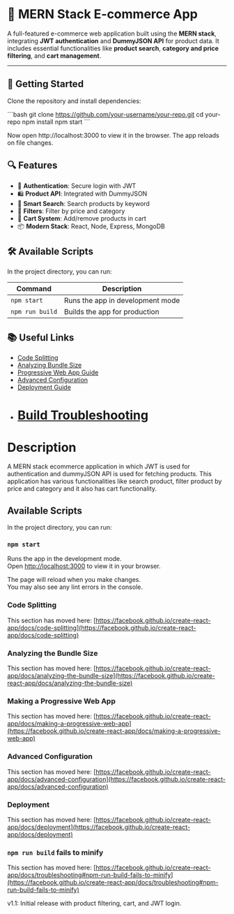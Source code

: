 # 🛒 MERN Stack E-commerce App

A full-featured e-commerce web application built using the **MERN stack**, integrating **JWT authentication** and **DummyJSON API** for product data. It includes essential functionalities like **product search**, **category and price filtering**, and **cart management**.

---

## 🚀 Getting Started

Clone the repository and install dependencies:

\`\`\`bash
git clone https://github.com/your-username/your-repo.git
cd your-repo
npm install
npm start
\`\`\`

Now open http://localhost:3000 to view it in the browser. The app reloads on file changes.

## 🔍 Features

- 🔐 **Authentication**: Secure login with JWT
- 🛍 **Product API**: Integrated with DummyJSON
- 🔎 **Smart Search**: Search products by keyword
- 🧮 **Filters**: Filter by price and category
- 🛒 **Cart System**: Add/remove products in cart
- 📦 **Modern Stack**: React, Node, Express, MongoDB

## 🛠 Available Scripts

In the project directory, you can run:

| Command         | Description                      |
| --------------- | -------------------------------- |
| `npm start`     | Runs the app in development mode |
| `npm run build` | Builds the app for production    |

## 📚 Useful Links

- [Code Splitting](https://create-react-app.dev/docs/code-splitting/)
- [Analyzing Bundle Size](https://create-react-app.dev/docs/analyzing-the-bundle-size/)
- [Progressive Web App Guide](https://create-react-app.dev/docs/making-a-progressive-web-app/)
- [Advanced Configuration](https://create-react-app.dev/docs/advanced-configuration/)
- [Deployment Guide](https://create-react-app.dev/docs/deployment/)
- # [Build Troubleshooting](https://create-react-app.dev/docs/troubleshooting/#npm-run-build-fails-to-minify)

# Description

A MERN stack ecommerce application in which JWT is used for authentication and dummyJSON API is used for fetching products. This application has various functionalities like search product, filter product by price and category and it also has cart functionality.

## Available Scripts

In the project directory, you can run:

### `npm start`

Runs the app in the development mode.\
Open [http://localhost:3000](http://localhost:3000) to view it in your browser.

The page will reload when you make changes.\
You may also see any lint errors in the console.

### Code Splitting

This section has moved here: [https://facebook.github.io/create-react-app/docs/code-splitting](https://facebook.github.io/create-react-app/docs/code-splitting)

### Analyzing the Bundle Size

This section has moved here: [https://facebook.github.io/create-react-app/docs/analyzing-the-bundle-size](https://facebook.github.io/create-react-app/docs/analyzing-the-bundle-size)

### Making a Progressive Web App

This section has moved here: [https://facebook.github.io/create-react-app/docs/making-a-progressive-web-app](https://facebook.github.io/create-react-app/docs/making-a-progressive-web-app)

### Advanced Configuration

This section has moved here: [https://facebook.github.io/create-react-app/docs/advanced-configuration](https://facebook.github.io/create-react-app/docs/advanced-configuration)

### Deployment

This section has moved here: [https://facebook.github.io/create-react-app/docs/deployment](https://facebook.github.io/create-react-app/docs/deployment)

### `npm run build` fails to minify

This section has moved here: [https://facebook.github.io/create-react-app/docs/troubleshooting#npm-run-build-fails-to-minify](https://facebook.github.io/create-react-app/docs/troubleshooting#npm-run-build-fails-to-minify)

v1.1: Initial release with product filtering, cart, and JWT login.
